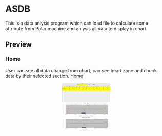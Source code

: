 # ASDB
This is a data anlysis program which can load file to calculate some attribute from Polar machine and anlysis all data to display in chart.
## Preview
### Home
User can see all data change from chart, can see heart zone and chunk data by their selected section.
[Home](https://github.com/Reggiecril/ASDB/blob/master/first.png)
<div align=center><img width="150" height="150" src="https://github.com/Reggiecril/ASDB/blob/master/comparison.png"/></div>

